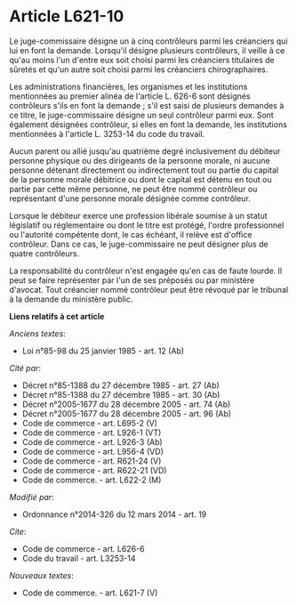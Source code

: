 # Article L621-10

Le juge-commissaire désigne un à cinq contrôleurs parmi les créanciers qui lui en font la demande. Lorsqu'il désigne
plusieurs contrôleurs, il veille à ce qu'au moins l'un d'entre eux soit choisi parmi les créanciers titulaires de sûretés et
qu'un autre soit choisi parmi les créanciers chirographaires. 

Les administrations financières, les organismes et les institutions mentionnées au premier alinéa de l'article L. 626-6 sont
désignés contrôleurs s'ils en font la demande ; s'il est saisi de plusieurs demandes à ce titre, le juge-commissaire désigne
un seul contrôleur parmi eux. Sont également désignées contrôleur, si elles en font la demande, les institutions mentionnées
à l'article L. 3253-14 du code du travail. 

Aucun parent ou allié jusqu'au quatrième degré inclusivement du débiteur personne physique ou des dirigeants de la personne
morale, ni aucune personne détenant directement ou indirectement tout ou partie du capital de la personne morale débitrice ou
dont le capital est détenu en tout ou partie par cette même personne, ne peut être nommé contrôleur ou représentant d'une
personne morale désignée comme contrôleur. 

Lorsque le débiteur exerce une profession libérale soumise à un statut législatif ou réglementaire ou dont le titre est
protégé, l'ordre professionnel ou l'autorité compétente dont, le cas échéant, il relève est d'office contrôleur. Dans ce cas,
le juge-commissaire ne peut désigner plus de quatre contrôleurs. 

La responsabilité du contrôleur n'est engagée qu'en cas de faute lourde. Il peut se faire représenter par l'un de ses
préposés ou par ministère d'avocat. Tout créancier nommé contrôleur peut être révoqué par le tribunal à la demande du
ministère public.

**Liens relatifs à cet article**

_Anciens textes_:

  - Loi n°85-98 du 25 janvier 1985 - art. 12 (Ab)

_Cité par_:

  - Décret n°85-1388 du 27 décembre 1985 - art. 27 (Ab)
  - Décret n°85-1388 du 27 décembre 1985 - art. 30 (Ab)
  - Décret n°2005-1677 du 28 décembre 2005 - art. 74 (Ab)
  - Décret n°2005-1677 du 28 décembre 2005 - art. 96 (Ab)
  - Code de commerce - art. L695-2 (V)
  - Code de commerce - art. L926-1 (VT)
  - Code de commerce - art. L926-3 (Ab)
  - Code de commerce - art. L956-4 (VD)
  - Code de commerce - art. R621-24 (V)
  - Code de commerce - art. R622-21 (VD)
  - Code de commerce. - art. L622-2 (M)

_Modifié par_:

  - Ordonnance n°2014-326 du 12 mars 2014 - art. 19

_Cite_:

  - Code de commerce - art. L626-6
  - Code du travail - art. L3253-14

_Nouveaux textes_:

  - Code de commerce. - art. L621-7 (V)
